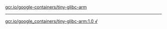 [gcr.io/google-containers/tiny-glibc-arm](https://hub.docker.com/r/anjia0532/tiny-glibc-arm/tags/) 

----
[gcr.io/google_containers/tiny-glibc-arm:1.0 √](https://hub.docker.com/r/anjia0532/tiny-glibc-arm/tags/)

